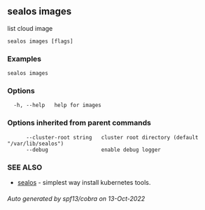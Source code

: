 ## sealos images

list cloud image

```
sealos images [flags]
```

### Examples

```
sealos images
```

### Options

```
  -h, --help   help for images
```

### Options inherited from parent commands

```
      --cluster-root string   cluster root directory (default "/var/lib/sealos")
      --debug                 enable debug logger
```

### SEE ALSO

* [sealos](sealos.md)	 - simplest way install kubernetes tools.

###### Auto generated by spf13/cobra on 13-Oct-2022
